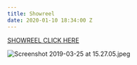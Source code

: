 ```yaml
---
title: Showreel
date: 2020-01-10 18:34:00 Z
---
```


[SHOWREEL CLICK HERE](https://vimeo.com/316819254)

![Screenshot 2019-03-25 at 15.27.05.jpeg](/uploads/Screenshot%202019-03-25%20at%2015.27.05.jpeg)